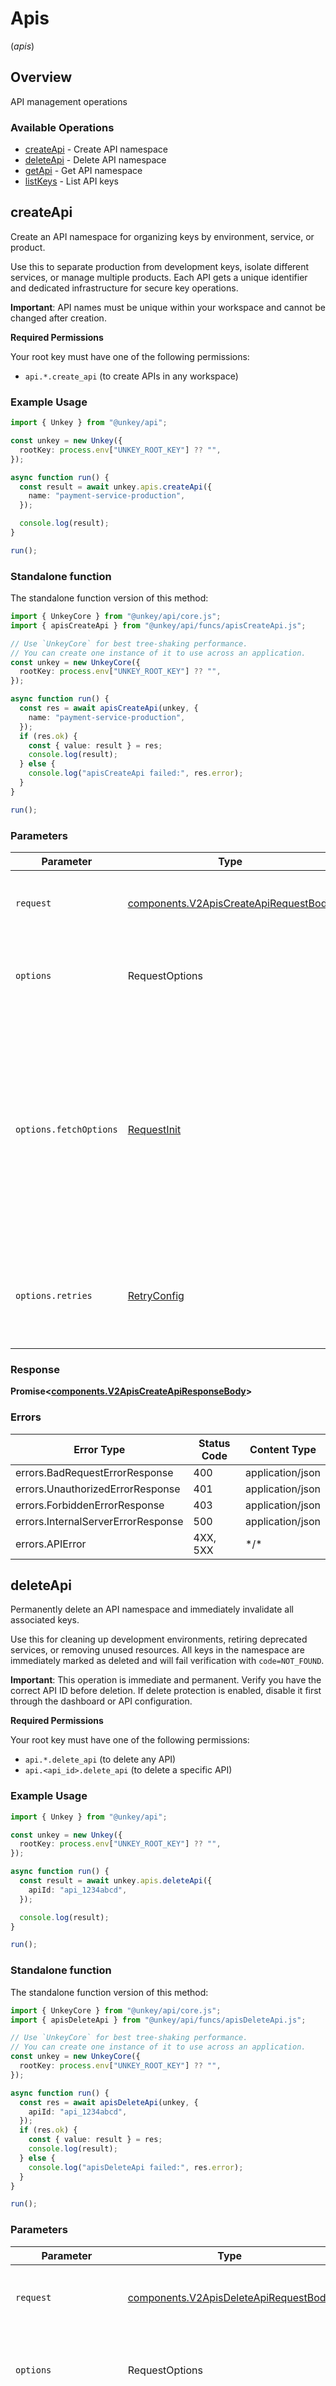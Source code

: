 # Apis
(*apis*)

## Overview

API management operations

### Available Operations

* [createApi](#createapi) - Create API namespace
* [deleteApi](#deleteapi) - Delete API namespace
* [getApi](#getapi) - Get API namespace
* [listKeys](#listkeys) - List API keys

## createApi

Create an API namespace for organizing keys by environment, service, or product.

Use this to separate production from development keys, isolate different services, or manage multiple products. Each API gets a unique identifier and dedicated infrastructure for secure key operations.

**Important**: API names must be unique within your workspace and cannot be changed after creation.

**Required Permissions**

Your root key must have one of the following permissions:
- `api.*.create_api` (to create APIs in any workspace)


### Example Usage

<!-- UsageSnippet language="typescript" operationID="createApi" method="post" path="/v2/apis.createApi" -->
```typescript
import { Unkey } from "@unkey/api";

const unkey = new Unkey({
  rootKey: process.env["UNKEY_ROOT_KEY"] ?? "",
});

async function run() {
  const result = await unkey.apis.createApi({
    name: "payment-service-production",
  });

  console.log(result);
}

run();
```

### Standalone function

The standalone function version of this method:

```typescript
import { UnkeyCore } from "@unkey/api/core.js";
import { apisCreateApi } from "@unkey/api/funcs/apisCreateApi.js";

// Use `UnkeyCore` for best tree-shaking performance.
// You can create one instance of it to use across an application.
const unkey = new UnkeyCore({
  rootKey: process.env["UNKEY_ROOT_KEY"] ?? "",
});

async function run() {
  const res = await apisCreateApi(unkey, {
    name: "payment-service-production",
  });
  if (res.ok) {
    const { value: result } = res;
    console.log(result);
  } else {
    console.log("apisCreateApi failed:", res.error);
  }
}

run();
```

### Parameters

| Parameter                                                                                                                                                                      | Type                                                                                                                                                                           | Required                                                                                                                                                                       | Description                                                                                                                                                                    |
| ------------------------------------------------------------------------------------------------------------------------------------------------------------------------------ | ------------------------------------------------------------------------------------------------------------------------------------------------------------------------------ | ------------------------------------------------------------------------------------------------------------------------------------------------------------------------------ | ------------------------------------------------------------------------------------------------------------------------------------------------------------------------------ |
| `request`                                                                                                                                                                      | [components.V2ApisCreateApiRequestBody](../../models/components/v2apiscreateapirequestbody.md)                                                                                 | :heavy_check_mark:                                                                                                                                                             | The request object to use for the request.                                                                                                                                     |
| `options`                                                                                                                                                                      | RequestOptions                                                                                                                                                                 | :heavy_minus_sign:                                                                                                                                                             | Used to set various options for making HTTP requests.                                                                                                                          |
| `options.fetchOptions`                                                                                                                                                         | [RequestInit](https://developer.mozilla.org/en-US/docs/Web/API/Request/Request#options)                                                                                        | :heavy_minus_sign:                                                                                                                                                             | Options that are passed to the underlying HTTP request. This can be used to inject extra headers for examples. All `Request` options, except `method` and `body`, are allowed. |
| `options.retries`                                                                                                                                                              | [RetryConfig](../../lib/utils/retryconfig.md)                                                                                                                                  | :heavy_minus_sign:                                                                                                                                                             | Enables retrying HTTP requests under certain failure conditions.                                                                                                               |

### Response

**Promise\<[components.V2ApisCreateApiResponseBody](../../models/components/v2apiscreateapiresponsebody.md)\>**

### Errors

| Error Type                         | Status Code                        | Content Type                       |
| ---------------------------------- | ---------------------------------- | ---------------------------------- |
| errors.BadRequestErrorResponse     | 400                                | application/json                   |
| errors.UnauthorizedErrorResponse   | 401                                | application/json                   |
| errors.ForbiddenErrorResponse      | 403                                | application/json                   |
| errors.InternalServerErrorResponse | 500                                | application/json                   |
| errors.APIError                    | 4XX, 5XX                           | \*/\*                              |

## deleteApi

Permanently delete an API namespace and immediately invalidate all associated keys.

Use this for cleaning up development environments, retiring deprecated services, or removing unused resources.
All keys in the namespace are immediately marked as deleted and will fail verification with `code=NOT_FOUND`.

**Important**: This operation is immediate and permanent. Verify you have the correct API ID before deletion.
If delete protection is enabled, disable it first through the dashboard or API configuration.

**Required Permissions**

Your root key must have one of the following permissions:
- `api.*.delete_api` (to delete any API)
- `api.<api_id>.delete_api` (to delete a specific API)


### Example Usage

<!-- UsageSnippet language="typescript" operationID="deleteApi" method="post" path="/v2/apis.deleteApi" -->
```typescript
import { Unkey } from "@unkey/api";

const unkey = new Unkey({
  rootKey: process.env["UNKEY_ROOT_KEY"] ?? "",
});

async function run() {
  const result = await unkey.apis.deleteApi({
    apiId: "api_1234abcd",
  });

  console.log(result);
}

run();
```

### Standalone function

The standalone function version of this method:

```typescript
import { UnkeyCore } from "@unkey/api/core.js";
import { apisDeleteApi } from "@unkey/api/funcs/apisDeleteApi.js";

// Use `UnkeyCore` for best tree-shaking performance.
// You can create one instance of it to use across an application.
const unkey = new UnkeyCore({
  rootKey: process.env["UNKEY_ROOT_KEY"] ?? "",
});

async function run() {
  const res = await apisDeleteApi(unkey, {
    apiId: "api_1234abcd",
  });
  if (res.ok) {
    const { value: result } = res;
    console.log(result);
  } else {
    console.log("apisDeleteApi failed:", res.error);
  }
}

run();
```

### Parameters

| Parameter                                                                                                                                                                      | Type                                                                                                                                                                           | Required                                                                                                                                                                       | Description                                                                                                                                                                    |
| ------------------------------------------------------------------------------------------------------------------------------------------------------------------------------ | ------------------------------------------------------------------------------------------------------------------------------------------------------------------------------ | ------------------------------------------------------------------------------------------------------------------------------------------------------------------------------ | ------------------------------------------------------------------------------------------------------------------------------------------------------------------------------ |
| `request`                                                                                                                                                                      | [components.V2ApisDeleteApiRequestBody](../../models/components/v2apisdeleteapirequestbody.md)                                                                                 | :heavy_check_mark:                                                                                                                                                             | The request object to use for the request.                                                                                                                                     |
| `options`                                                                                                                                                                      | RequestOptions                                                                                                                                                                 | :heavy_minus_sign:                                                                                                                                                             | Used to set various options for making HTTP requests.                                                                                                                          |
| `options.fetchOptions`                                                                                                                                                         | [RequestInit](https://developer.mozilla.org/en-US/docs/Web/API/Request/Request#options)                                                                                        | :heavy_minus_sign:                                                                                                                                                             | Options that are passed to the underlying HTTP request. This can be used to inject extra headers for examples. All `Request` options, except `method` and `body`, are allowed. |
| `options.retries`                                                                                                                                                              | [RetryConfig](../../lib/utils/retryconfig.md)                                                                                                                                  | :heavy_minus_sign:                                                                                                                                                             | Enables retrying HTTP requests under certain failure conditions.                                                                                                               |

### Response

**Promise\<[components.V2ApisDeleteApiResponseBody](../../models/components/v2apisdeleteapiresponsebody.md)\>**

### Errors

| Error Type                             | Status Code                            | Content Type                           |
| -------------------------------------- | -------------------------------------- | -------------------------------------- |
| errors.BadRequestErrorResponse         | 400                                    | application/json                       |
| errors.UnauthorizedErrorResponse       | 401                                    | application/json                       |
| errors.ForbiddenErrorResponse          | 403                                    | application/json                       |
| errors.NotFoundErrorResponse           | 404                                    | application/json                       |
| errors.PreconditionFailedErrorResponse | 412                                    | application/json                       |
| errors.InternalServerErrorResponse     | 500                                    | application/json                       |
| errors.APIError                        | 4XX, 5XX                               | \*/\*                                  |

## getApi

Retrieve basic information about an API namespace including its ID and name.

Use this to verify an API exists before performing operations, get the human-readable name when you only have the API ID, or confirm access to a specific namespace. For detailed key information, use the `listKeys` endpoint instead.

**Required Permissions**

Your root key must have one of the following permissions:
- `api.*.read_api` (to read any API)
- `api.<api_id>.read_api` (to read a specific API)


### Example Usage

<!-- UsageSnippet language="typescript" operationID="getApi" method="post" path="/v2/apis.getApi" -->
```typescript
import { Unkey } from "@unkey/api";

const unkey = new Unkey({
  rootKey: process.env["UNKEY_ROOT_KEY"] ?? "",
});

async function run() {
  const result = await unkey.apis.getApi({
    apiId: "api_1234abcd",
  });

  console.log(result);
}

run();
```

### Standalone function

The standalone function version of this method:

```typescript
import { UnkeyCore } from "@unkey/api/core.js";
import { apisGetApi } from "@unkey/api/funcs/apisGetApi.js";

// Use `UnkeyCore` for best tree-shaking performance.
// You can create one instance of it to use across an application.
const unkey = new UnkeyCore({
  rootKey: process.env["UNKEY_ROOT_KEY"] ?? "",
});

async function run() {
  const res = await apisGetApi(unkey, {
    apiId: "api_1234abcd",
  });
  if (res.ok) {
    const { value: result } = res;
    console.log(result);
  } else {
    console.log("apisGetApi failed:", res.error);
  }
}

run();
```

### Parameters

| Parameter                                                                                                                                                                      | Type                                                                                                                                                                           | Required                                                                                                                                                                       | Description                                                                                                                                                                    |
| ------------------------------------------------------------------------------------------------------------------------------------------------------------------------------ | ------------------------------------------------------------------------------------------------------------------------------------------------------------------------------ | ------------------------------------------------------------------------------------------------------------------------------------------------------------------------------ | ------------------------------------------------------------------------------------------------------------------------------------------------------------------------------ |
| `request`                                                                                                                                                                      | [components.V2ApisGetApiRequestBody](../../models/components/v2apisgetapirequestbody.md)                                                                                       | :heavy_check_mark:                                                                                                                                                             | The request object to use for the request.                                                                                                                                     |
| `options`                                                                                                                                                                      | RequestOptions                                                                                                                                                                 | :heavy_minus_sign:                                                                                                                                                             | Used to set various options for making HTTP requests.                                                                                                                          |
| `options.fetchOptions`                                                                                                                                                         | [RequestInit](https://developer.mozilla.org/en-US/docs/Web/API/Request/Request#options)                                                                                        | :heavy_minus_sign:                                                                                                                                                             | Options that are passed to the underlying HTTP request. This can be used to inject extra headers for examples. All `Request` options, except `method` and `body`, are allowed. |
| `options.retries`                                                                                                                                                              | [RetryConfig](../../lib/utils/retryconfig.md)                                                                                                                                  | :heavy_minus_sign:                                                                                                                                                             | Enables retrying HTTP requests under certain failure conditions.                                                                                                               |

### Response

**Promise\<[components.V2ApisGetApiResponseBody](../../models/components/v2apisgetapiresponsebody.md)\>**

### Errors

| Error Type                         | Status Code                        | Content Type                       |
| ---------------------------------- | ---------------------------------- | ---------------------------------- |
| errors.BadRequestErrorResponse     | 400                                | application/json                   |
| errors.UnauthorizedErrorResponse   | 401                                | application/json                   |
| errors.ForbiddenErrorResponse      | 403                                | application/json                   |
| errors.NotFoundErrorResponse       | 404                                | application/json                   |
| errors.InternalServerErrorResponse | 500                                | application/json                   |
| errors.APIError                    | 4XX, 5XX                           | \*/\*                              |

## listKeys

Retrieve a paginated list of API keys for dashboard and administrative interfaces.

Use this to build key management dashboards, filter keys by user with `externalId`, or retrieve key details for administrative purposes. Each key includes status, metadata, permissions, and usage limits.

**Important**: Set `decrypt: true` only in secure contexts to retrieve plaintext key values from recoverable keys.

**Required Permissions**

Your root key must have one of the following permissions for basic key listing:
- `api.*.read_key` (to read keys from any API)
- `api.<api_id>.read_key` (to read keys from a specific API)

Additionally, you need read access to the API itself:
- `api.*.read_api` or `api.<api_id>.read_api`

Additional permission required for decrypt functionality:
- `api.*.decrypt_key` or `api.<api_id>.decrypt_key`


### Example Usage

<!-- UsageSnippet language="typescript" operationID="listKeys" method="post" path="/v2/apis.listKeys" -->
```typescript
import { Unkey } from "@unkey/api";

const unkey = new Unkey({
  rootKey: process.env["UNKEY_ROOT_KEY"] ?? "",
});

async function run() {
  const result = await unkey.apis.listKeys({
    apiId: "api_1234abcd",
    cursor: "key_1234abcd",
    externalId: "user_1234abcd",
  });

  console.log(result);
}

run();
```

### Standalone function

The standalone function version of this method:

```typescript
import { UnkeyCore } from "@unkey/api/core.js";
import { apisListKeys } from "@unkey/api/funcs/apisListKeys.js";

// Use `UnkeyCore` for best tree-shaking performance.
// You can create one instance of it to use across an application.
const unkey = new UnkeyCore({
  rootKey: process.env["UNKEY_ROOT_KEY"] ?? "",
});

async function run() {
  const res = await apisListKeys(unkey, {
    apiId: "api_1234abcd",
    cursor: "key_1234abcd",
    externalId: "user_1234abcd",
  });
  if (res.ok) {
    const { value: result } = res;
    console.log(result);
  } else {
    console.log("apisListKeys failed:", res.error);
  }
}

run();
```

### Parameters

| Parameter                                                                                                                                                                      | Type                                                                                                                                                                           | Required                                                                                                                                                                       | Description                                                                                                                                                                    |
| ------------------------------------------------------------------------------------------------------------------------------------------------------------------------------ | ------------------------------------------------------------------------------------------------------------------------------------------------------------------------------ | ------------------------------------------------------------------------------------------------------------------------------------------------------------------------------ | ------------------------------------------------------------------------------------------------------------------------------------------------------------------------------ |
| `request`                                                                                                                                                                      | [components.V2ApisListKeysRequestBody](../../models/components/v2apislistkeysrequestbody.md)                                                                                   | :heavy_check_mark:                                                                                                                                                             | The request object to use for the request.                                                                                                                                     |
| `options`                                                                                                                                                                      | RequestOptions                                                                                                                                                                 | :heavy_minus_sign:                                                                                                                                                             | Used to set various options for making HTTP requests.                                                                                                                          |
| `options.fetchOptions`                                                                                                                                                         | [RequestInit](https://developer.mozilla.org/en-US/docs/Web/API/Request/Request#options)                                                                                        | :heavy_minus_sign:                                                                                                                                                             | Options that are passed to the underlying HTTP request. This can be used to inject extra headers for examples. All `Request` options, except `method` and `body`, are allowed. |
| `options.retries`                                                                                                                                                              | [RetryConfig](../../lib/utils/retryconfig.md)                                                                                                                                  | :heavy_minus_sign:                                                                                                                                                             | Enables retrying HTTP requests under certain failure conditions.                                                                                                               |

### Response

**Promise\<[components.V2ApisListKeysResponseBody](../../models/components/v2apislistkeysresponsebody.md)\>**

### Errors

| Error Type                         | Status Code                        | Content Type                       |
| ---------------------------------- | ---------------------------------- | ---------------------------------- |
| errors.BadRequestErrorResponse     | 400                                | application/json                   |
| errors.UnauthorizedErrorResponse   | 401                                | application/json                   |
| errors.ForbiddenErrorResponse      | 403                                | application/json                   |
| errors.NotFoundErrorResponse       | 404                                | application/json                   |
| errors.InternalServerErrorResponse | 500                                | application/json                   |
| errors.APIError                    | 4XX, 5XX                           | \*/\*                              |